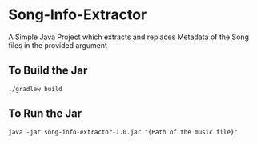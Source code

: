 # Song-Info-Extractor

A Simple Java Project which extracts and replaces Metadata of the Song files in the provided argument


## To Build the Jar

```
./gradlew build 
```

## To Run the Jar

```
java -jar song-info-extractor-1.0.jar "{Path of the music file}"
```

